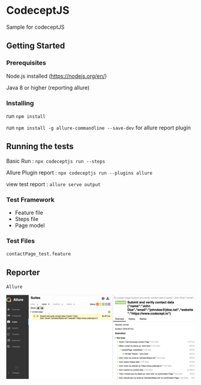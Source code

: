 # CodeceptJS 
Sample for codeceptJS

## Getting Started

### Prerequisites

Node.js installed (https://nodejs.org/en/)

Java 8 or higher (reporting allure)

### Installing

run `npm install`

run `npm install -g allure-commandline --save-dev` for allure report plugin

## Running the tests
Basic Run : `npx codeceptjs run --steps`

Allure Plugin report : `npx codeceptjs run --plugins allure`

view test report : `allure serve output`

### Test Framework

- Feature file 
- Steps file 
- Page model 


### Test Files

    contactPage_test.feature

## Reporter
    Allure
 ![Screenshot](allurereport.png)
